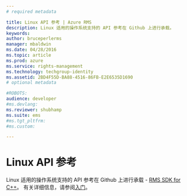 ```yaml
---
# required metadata

title: Linux API 参考 | Azure RMS
description: Linux 适用的操作系统支持的 API 参考在 Github 上进行承载。
keywords:
author: bruceperlerms
manager: mbaldwin
ms.date: 04/28/2016
ms.topic: article
ms.prod: azure
ms.service: rights-management
ms.technology: techgroup-identity
ms.assetid: 2BD4F55D-BA88-4516-86FB-E2E6535D1690
# optional metadata

#ROBOTS:
audience: developer
#ms.devlang:
ms.reviewer: shubhamp
ms.suite: ems
#ms.tgt_pltfrm:
#ms.custom:

---
```


# Linux API 参考

Linux 适用的操作系统支持的 API 参考在 Github 上进行承载 - [RMS SDK for C++](http://azuread.github.io/rms-sdk-for-cpp/annotated.html)。 有关详细信息，请参阅[入门](get-started.md)。

 

 





<!--HONumber=Apr16_HO4-->


